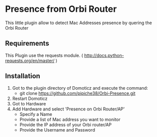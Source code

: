 # Presence from Orbi Router

This little plugin allow to detect Mac Addresses presence by quering the Orbi Router

## Requirements 
This Plugin use the requests module. ( http://docs.python-requests.org/en/master/ )


## Installation
1. Got to the plugin directory of Domoticz and execute the command:
   * git clone https://github.com/pipiche38/Orbi-Presence.git
1. Restart Domoticz
1. Got to Hardware
1. Add Hardware and select 'Presence on Orbi Router/AP'
   * Specify a Name
   * Provide a list of Mac address you want to monitor
   * Provide the IP address of your Orbi router/AP
   * Provide the Username and Password


